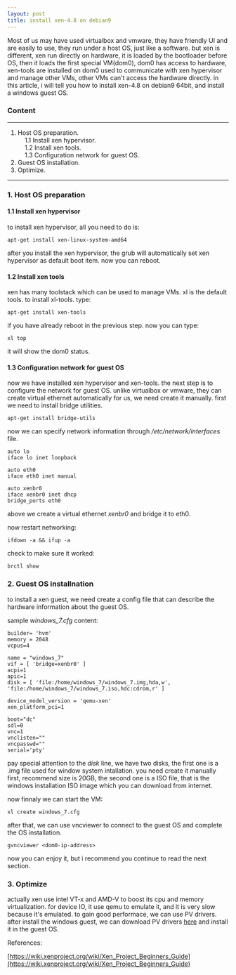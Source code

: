 ```yaml
---
layout: post
title: install xen-4.8 on debian9
---
```


Most of us may have used virtualbox and vmware, they have friendly UI and are easily to use, they run under a host OS, just like a software. but xen is different, xen run directly on hardware, it is loaded by the bootloader before OS, then it loads the first special VM(dom0), dom0 has access to hardware, xen-tools are installed on dom0 used to communicate with xen hypervisor and manage other VMs, other VMs can't access the hardware directly. in this article, i will tell you how to install xen-4.8 on debian9 64bit, and install a windows guest OS.

### Content
-------------------------------------------------------------------------  
1. Host OS preparation.  
&nbsp;&nbsp;&nbsp;&nbsp;1.1 Install xen hypervisor.  
&nbsp;&nbsp;&nbsp;&nbsp;1.2 Install xen tools.  
&nbsp;&nbsp;&nbsp;&nbsp;1.3 Configuration network for guest OS.  
2. Guest OS installation.
3. Optimize.
-------------------------------------------------------------------------

### 1. Host OS preparation
#### 1.1 Install xen hypervisor
to install xen hypervisor, all you need to do is:  
```
apt-get install xen-linux-system-amd64
```
after you install the xen hypervisor, the grub will automatically set xen hypervisor as default boot item. now you can reboot.
#### 1.2 Install xen tools
xen has many toolstack which can be used to manage VMs. xl is the default tools. to install xl-tools. type:  
```
apt-get install xen-tools
```
if you have already reboot in the previous step. now you can type:  
```
xl top
```
it will show the dom0 status.
#### 1.3 Configuration network for guest OS 
now we have installed xen hypervisor and xen-tools. the next step is to configure the network for guest OS. unlike virtualbox or vmware, they can create virtual ethernet automatically for us, we need create it manually.
first we need to install bridge utilities.  
```
apt-get install bridge-utils
```
now we can specify network information through */etc/network/interfaces* file.  

```
auto lo
iface lo inet loopback

auto eth0
iface eth0 inet manual

auto xenbr0
iface xenbr0 inet dhcp
bridge_ports eth0
```

above we create a virtual ethernet *xenbr0* and bridge it to eth0.

now restart networking:  
```
ifdown -a && ifup -a
```

check to make sure it worked:  
```
brctl show
```

### 2. Guest OS installnation
to install a xen guest, we need create a config file that can describe the hardware information about the guest OS.

sample *windows_7.cfg* content:  

```
builder= 'hvm'
memory = 2048
vcpus=4

name = "windows_7"
vif = [ 'bridge=xenbr0' ]
acpi=1
apic=1
disk = [ 'file:/home/windows_7/windows_7.img,hda,w', 'file:/home/windows_7/windows_7.iso,hdc:cdrom,r' ]

device_model_version = 'qemu-xen'
xen_platform_pci=1

boot="dc"
sdl=0
vnc=1
vnclisten=""
vncpasswd=""
serial='pty'
```
pay special attention to the *disk* line, we have two disks, the first one is a .img file used for window system intallation. you need create it manually first, recommend size is 20GB, the second one is a ISO file, that is the windows installation ISO image which you can download from internet.

now finnaly we can start the VM:  
```
xl create windows_7.cfg
```
after that, we can use vncviewer to connect to the guest OS and complete the OS installation.  
```
gvncviewer <dom0-ip-address>
```
now you can enjoy it, but i recommend you continue to read the next section.

### 3. Optimize
actually xen use intel VT-x and AMD-V to boost its cpu and memory virtualization. for device IO, it use qemu to emulate it, and it is very slow because it's emulated. to gain good performace, we can use PV drivers. after install the windows guest, we can download PV drivers [here](https://xenproject.org/developers/teams/windows-pv-drivers.html) and install it in the guest OS.

References:  

[https://wiki.xenproject.org/wiki/Xen_Project_Beginners_Guide](https://wiki.xenproject.org/wiki/Xen_Project_Beginners_Guide)
